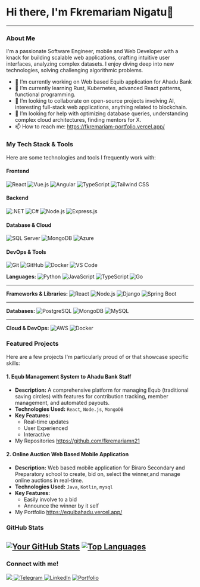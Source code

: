 # Hi there, I'm Fkremariam Nigatu👋

---

### About Me

I'm a passionate Software Engineer, mobile and Web Developer with a knack for building scalable web applications, crafting intuitive user interfaces, analyzing complex datasets. I enjoy diving deep into new technologies, solving challenging algorithmic problems.

- 🔭 I’m currently working on Web based Equib application for Ahadu Bank
- 🌱 I’m currently learning Rust, Kubernetes, advanced React patterns, functional programming.
- 👯 I’m looking to collaborate on open-source projects involving AI, interesting full-stack web applications, anything related to blockchain.
- 🤔 I’m looking for help with optimizing database queries, understanding complex cloud architectures, finding mentors for X.
- 📫 How to reach me: https://fkremariam-portfolio.vercel.app/

### My Tech Stack & Tools

Here are some technologies and tools I frequently work with:
  #### Frontend
  <div>
    <img src="https://img.shields.io/badge/React-20232A?style=for-the-badge&logo=react&logoColor=61DAFB" alt="React" />
    <img src="https://img.shields.io/badge/Vue.js-35495E?style=for-the-badge&logo=vuedotjs&logoColor=4FC08D" alt="Vue.js" />
    <img src="https://img.shields.io/badge/Angular-DD0031?style=for-the-badge&logo=angular&logoColor=white" alt="Angular" />
    <img src="https://img.shields.io/badge/TypeScript-007ACC?style=for-the-badge&logo=typescript&logoColor=white" alt="TypeScript" />
    <img src="https://img.shields.io/badge/Tailwind_CSS-38B2AC?style=for-the-badge&logo=tailwind-css&logoColor=white" alt="Tailwind CSS" />
  </div>
  
  #### Backend
  <div>
    <img src="https://img.shields.io/badge/.NET-512BD4?style=for-the-badge&logo=dotnet&logoColor=white" alt=".NET" />
    <img src="https://img.shields.io/badge/C%23-239120?style=for-the-badge&logo=c-sharp&logoColor=white" alt="C#" />
    <img src="https://img.shields.io/badge/Node.js-339933?style=for-the-badge&logo=nodedotjs&logoColor=white" alt="Node.js" />
    <img src="https://img.shields.io/badge/Express.js-000000?style=for-the-badge&logo=express&logoColor=white" alt="Express.js" />
  </div>

 #### Database & Cloud
  <div>
    <img src="https://img.shields.io/badge/Microsoft%20SQL%20Server-CC2927?style=for-the-badge&logo=microsoft%20sql%20server&logoColor=white" alt="SQL Server" />
    <img src="https://img.shields.io/badge/MongoDB-4EA94B?style=for-the-badge&logo=mongodb&logoColor=white" alt="MongoDB" />
    <img src="https://img.shields.io/badge/Azure-0089D6?style=for-the-badge&logo=microsoft-azure&logoColor=white" alt="Azure" />
  </div>
 
 #### DevOps & Tools
  <div>
    <img src="https://img.shields.io/badge/Git-F05032?style=for-the-badge&logo=git&logoColor=white" alt="Git" />
    <img src="https://img.shields.io/badge/GitHub-100000?style=for-the-badge&logo=github&logoColor=white" alt="GitHub" />
    <img src="https://img.shields.io/badge/Docker-2CA5E0?style=for-the-badge&logo=docker&logoColor=white" alt="Docker" />
    <img src="https://img.shields.io/badge/VS_Code-0078D4?style=for-the-badge&logo=visual%20studio%20code&logoColor=white" alt="VS Code" />
  </div>

**Languages:**
![Python](https://img.shields.io/badge/Python-3776AB?style=for-the-badge&logo=python&logoColor=white)
![JavaScript](https://img.shields.io/badge/JavaScript-F7DF1E?style=for-the-badge&logo=javascript&logoColor=black)
![TypeScript](https://img.shields.io/badge/TypeScript-007ACC?style=for-the-badge&logo=typescript&logoColor=white)
![Go](https://img.shields.io/badge/Go-00ADD8?style=for-the-badge&logo=go&logoColor=white)

---

**Frameworks & Libraries:**
![React](https://img.shields.io/badge/React-61DAFB?style=for-the-badge&logo=react&logoColor=black)
![Node.js](https://img.shields.io/badge/Node.js-339933?style=for-the-badge&logo=node.js&logoColor=white)
![Django](https://img.shields.io/badge/Django-092E20?style=for-the-badge&logo=django&logoColor=white)
![Spring Boot](https://img.shields.io/badge/Spring_Boot-6DB33F?style=for-the-badge&logo=spring-boot&logoColor=white)

---

**Databases:**
![PostgreSQL](https://img.shields.io/badge/PostgreSQL-316192?style=for-the-badge&logo=postgresql&logoColor=white)
![MongoDB](https://img.shields.io/badge/MongoDB-47A248?style=for-the-badge&logo=mongodb&logoColor=white)
![MySQL](https://img.shields.io/badge/MySQL-4479A1?style=for-the-badge&logo=mysql&logoColor=white)

---

**Cloud & DevOps:**
![AWS](https://img.shields.io/badge/AWS-232F3E?style=for-the-badge&logo=amazon-aws&logoColor=white)
![Docker](https://img.shields.io/badge/Docker-2496ED?style=for-the-badge&logo=docker&logoColor=white)
### Featured Projects

Here are a few projects I'm particularly proud of or that showcase specific skills:

#### 1. Equb Management System to Ahadu Bank Staff
- **Description:** A comprehensive platform for managing Equb (traditional saving circles) with features for contribution tracking, member management, and automated payouts.
- **Technologies Used:** `React`, `Node.js`, `MongoDB`
- **Key Features:**
    - Real-time updates
    - User Experienced
    - Interactive
- My Repositories https://github.com/fkremariamn21
#### 2. Online Auction Web Based Mobile Application
- **Description:** Web based mobile application for Biraro Secondary and Preparatory school to create, bid on, select the winner,and manage online auctions in real-time.
- **Technologies Used:** `Java`, `Kotlin`, `mysql`
- **Key Features:**
    - Easily involve to a bid
    - Announce the winner by it self
- My Portfolio https://equibahadu.vercel.app/


### GitHub Stats

[![Your GitHub Stats](https://github-readme-stats.vercel.app/api?username=fkremariamn21&show_icons=true&theme=radical)](https://github.com/anuraghazra/github-readme-stats)
[![Top Languages](https://github-readme-stats.vercel.app/api/top-langs/?username=fkremariamn21&layout=compact&theme=radical)](https://github.com/anuraghazra/github-readme-stats)
---

### Connect with me!

   <a href="mailto:fkrman45@gmail.com">
      <img src="https://img.shields.io/badge/Gmail-D14836?style=for-the-badge&logo=gmail&logoColor=white" />
    </a>
    <a href="https://t.me/F_21_Nigatu" target="_blank" rel="noopener noreferrer">
  <img src="https://img.shields.io/badge/Telegram-2CA5E0?style=for-the-badge&logo=telegram&logoColor=white" alt="Telegram"/>
</a>
  </div

[![LinkedIn](https://img.shields.io/badge/LinkedIn-0077B5?style=for-the-badge&logo=linkedin&logoColor=white)](https://www.linkedin.com/in/fkremariam-nigatu-1b5392337/)
[![Portfolio](https://img.shields.io/badge/Portfolio-FF5722?style=for-the-badge&logo=wordpress&logoColor=white)](https://fkremariam-portfolio.vercel.app/)
